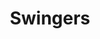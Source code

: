 ---
title: Swingers
crosslinks:
- swingersr4r
- polyamory
- Hotwife
- sex
- nonmonogamy
- titlegore
- nashville
- help
- RxRaccoon
- LondonSwingers
- hotpast
- ShittyLifeProTips
- literotica
- cuckquean
- legaladvice
- gonewildvideos
- gonewildstories
- TheGirlSurvivalGuide
- SeattleWA
- AMAAggregator
---